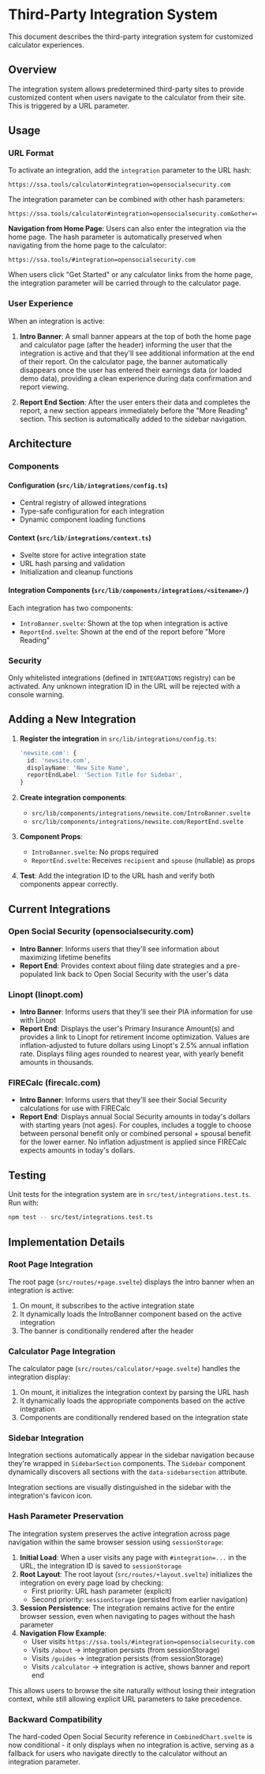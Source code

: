 # Third-Party Integration System

This document describes the third-party integration system for customized
calculator experiences.

## Overview

The integration system allows predetermined third-party sites to provide
customized content when users navigate to the calculator from their site. This
is triggered by a URL parameter.

## Usage

### URL Format

To activate an integration, add the `integration` parameter to the URL hash:

```text
https://ssa.tools/calculator#integration=opensocialsecurity.com
```

The integration parameter can be combined with other hash parameters:

```text
https://ssa.tools/calculator#integration=opensocialsecurity.com&other=value
```

**Navigation from Home Page**: Users can also enter the integration via the home
page. The hash parameter is automatically preserved when navigating from the
home page to the calculator:

```text
https://ssa.tools/#integration=opensocialsecurity.com
```

When users click "Get Started" or any calculator links from the home page, the
integration parameter will be carried through to the calculator page.

### User Experience

When an integration is active:

1. **Intro Banner**: A small banner appears at the top of both the home page and
   calculator page (after the header) informing the user that the integration is
   active and that they'll see additional information at the end of their
   report. On the calculator page, the banner automatically disappears once the
   user has entered their earnings data (or loaded demo data), providing a clean
   experience during data confirmation and report viewing.

2. **Report End Section**: After the user enters their data and completes the
   report, a new section appears immediately before the "More Reading" section.
   This section is automatically added to the sidebar navigation.

## Architecture

### Components

#### Configuration (`src/lib/integrations/config.ts`)

- Central registry of allowed integrations
- Type-safe configuration for each integration
- Dynamic component loading functions

#### Context (`src/lib/integrations/context.ts`)

- Svelte store for active integration state
- URL hash parsing and validation
- Initialization and cleanup functions

#### Integration Components (`src/lib/components/integrations/<sitename>/`)

Each integration has two components:

- `IntroBanner.svelte`: Shown at the top when integration is active
- `ReportEnd.svelte`: Shown at the end of the report before "More Reading"

### Security

Only whitelisted integrations (defined in `INTEGRATIONS` registry) can be
activated. Any unknown integration ID in the URL will be rejected with a console
warning.

## Adding a New Integration

1. **Register the integration** in `src/lib/integrations/config.ts`:

   ```typescript
   'newsite.com': {
     id: 'newsite.com',
     displayName: 'New Site Name',
     reportEndLabel: 'Section Title for Sidebar',
   }
   ```

2. **Create integration components**:
   - `src/lib/components/integrations/newsite.com/IntroBanner.svelte`
   - `src/lib/components/integrations/newsite.com/ReportEnd.svelte`

3. **Component Props**:
   - `IntroBanner.svelte`: No props required
   - `ReportEnd.svelte`: Receives `recipient` and `spouse` (nullable) as props

4. **Test**: Add the integration ID to the URL hash and verify both components
   appear correctly.

## Current Integrations

### Open Social Security (opensocialsecurity.com)

- **Intro Banner**: Informs users that they'll see information about maximizing
  lifetime benefits
- **Report End**: Provides context about filing date strategies and a
  pre-populated link back to Open Social Security with the user's data

### Linopt (linopt.com)

- **Intro Banner**: Informs users that they'll see their PIA information for use
  with Linopt
- **Report End**: Displays the user's Primary Insurance Amount(s) and provides a
  link to Linopt for retirement income optimization. Values are inflation-adjusted
  to future dollars using Linopt's 2.5% annual inflation rate. Displays filing
  ages rounded to nearest year, with yearly benefit amounts in thousands.

### FIRECalc (firecalc.com)

- **Intro Banner**: Informs users that they'll see their Social Security
  calculations for use with FIRECalc
- **Report End**: Displays annual Social Security amounts in today's dollars
  with starting years (not ages). For couples, includes a toggle to choose
  between personal benefit only or combined personal + spousal benefit for the
  lower earner. No inflation adjustment is applied since FIRECalc expects
  amounts in today's dollars.

## Testing

Unit tests for the integration system are in `src/test/integrations.test.ts`.
Run with:

```bash
npm test -- src/test/integrations.test.ts
```

## Implementation Details

### Root Page Integration

The root page (`src/routes/+page.svelte`) displays the intro banner when an
integration is active:

1. On mount, it subscribes to the active integration state
2. It dynamically loads the IntroBanner component based on the active
   integration
3. The banner is conditionally rendered after the header

### Calculator Page Integration

The calculator page (`src/routes/calculator/+page.svelte`) handles the
integration display:

1. On mount, it initializes the integration context by parsing the URL hash
2. It dynamically loads the appropriate components based on the active
   integration
3. Components are conditionally rendered based on the integration state

### Sidebar Integration

Integration sections automatically appear in the sidebar navigation because
they're wrapped in `SidebarSection` components. The `Sidebar` component
dynamically discovers all sections with the `data-sidebarsection` attribute.

Integration sections are visually distinguished in the sidebar with the
integration's favicon icon.

### Hash Parameter Preservation

The integration system preserves the active integration across page navigation
within the same browser session using `sessionStorage`:

1. **Initial Load**: When a user visits any page with `#integration=...` in the
   URL, the integration ID is saved to `sessionStorage`
2. **Root Layout**: The root layout (`src/routes/+layout.svelte`) initializes
   the integration on every page load by checking:
   - First priority: URL hash parameter (explicit)
   - Second priority: `sessionStorage` (persisted from earlier navigation)
3. **Session Persistence**: The integration remains active for the entire
   browser session, even when navigating to pages without the hash parameter
4. **Navigation Flow Example**:
   - User visits `https://ssa.tools/#integration=opensocialsecurity.com`
   - Visits `/about` → integration persists (from sessionStorage)
   - Visits `/guides` → integration persists (from sessionStorage)
   - Visits `/calculator` → integration is active, shows banner and report end

This allows users to browse the site naturally without losing their integration
context, while still allowing explicit URL parameters to take precedence.

### Backward Compatibility

The hard-coded Open Social Security reference in `CombinedChart.svelte` is now
conditional - it only displays when no integration is active, serving as a
fallback for users who navigate directly to the calculator without an
integration parameter.

